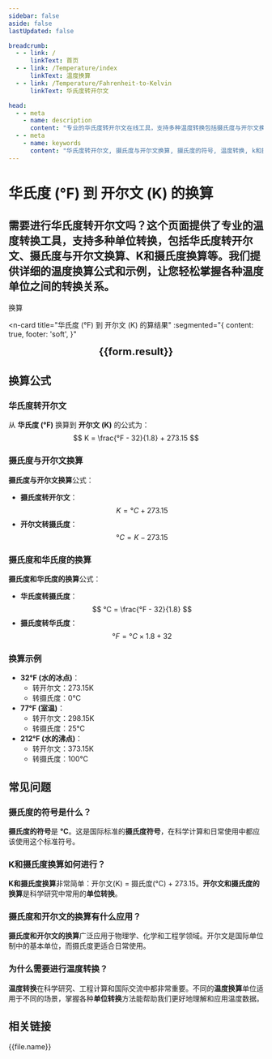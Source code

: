 ```yaml
---
sidebar: false
aside: false
lastUpdated: false

breadcrumb:
  - - link: /
      linkText: 首页
  - - link: /Temperature/index
      linkText: 温度换算
  - - link: /Temperature/Fahrenheit-to-Kelvin
      linkText: 华氏度转开尔文

head:
  - - meta
    - name: description
      content: "专业的华氏度转开尔文在线工具，支持多种温度转换包括摄氏度与开尔文换算、K和摄氏度换算等。提供详细的温度换算公式、摄氏度符号说明，是您进行单位转换的最佳选择。"
  - - meta
    - name: keywords
      content: "华氏度转开尔文, 摄氏度与开尔文换算, 摄氏度的符号, 温度转换, k和摄氏度换算, 温度换算, 摄氏度和开尔文的换算, 开尔文和摄氏度的换算, 摄氏度和华氏度的换算, 华氏度转摄氏度, 单位转换, 摄氏度, 摄氏度符号"
---
```

# 华氏度 (°F) 到 开尔文 (K) 的换算

需要进行**华氏度转开尔文**吗？这个页面提供了专业的**温度转换**工具，支持多种**单位转换**，包括**华氏度转开尔文**、**摄氏度与开尔文换算**、**K和摄氏度换算**等。我们提供详细的**温度换算**公式和示例，让您轻松掌握各种温度单位之间的转换关系。
---
<script setup>
import { onMounted, reactive, inject, ref } from 'vue'
import { NButton,NForm ,NFormItem,NInput,NInputNumber,NSelect,NCard,useMessage,NGrid ,NGi  } from 'naive-ui'
import { defineClientComponent } from 'vitepress'
import { Temperature } from '../files';
const seoKey = [
  '摄氏度与开尔文换算',
  '摄氏度的符号',
  '温度转换',
  'k和摄氏度换算',
  '温度换算',
  '摄氏度和开尔文的换算',
  '开尔文和摄氏度的换算',
  '摄氏度和华氏度的换算',
  '华氏度转摄氏度',
  '华氏度转开尔文',
  '单位转换',
  '摄氏度',
  '摄氏度符号 °c  '
]
const convert = inject('convert')

const form = reactive({
  number: null,
  result: '',
})

const convertHandler = () => {
  if (form.number !== null && !isNaN(form.number)) {
    const convertedValue = (parseFloat(form.number) - 32) / 1.8 + 273.15
    form.result = `${form.number}°F = ${convertedValue.toFixed(2)}K`
  } else {
    form.result = '请输入有效的数值。'
  }
}
</script>

<n-form size="large" :model="form">
  <n-form-item label="华氏度 (°F)">
    <n-input-number v-model:value="form.number" placeholder="输入华氏度" style="width: 100%" />
  </n-form-item>
  <n-form-item>
    <n-button type="info" @click="convertHandler" block>换算</n-button>
  </n-form-item>
</n-form>

<n-card
  title="华氏度 (°F) 到 开尔文 (K) 的算结果"
  :segmented="{
    content: true,
    footer: 'soft',
  }"
>
  <div  style="text-align:center;font-size:20px;">
    <strong>{{form.result}}</strong>
  </div>
  <template #footer>
    <div>
      <span v-for="item of seoKey">{{item}}，</span>
    </div>
  </template>
</n-card>

## 换算公式

### 华氏度转开尔文
从 **华氏度 (°F)** 换算到 **开尔文 (K)** 的公式为：
$$ K = \frac{°F - 32}{1.8} + 273.15 $$

### 摄氏度与开尔文换算
**摄氏度与开尔文换算**公式：
- **摄氏度转开尔文**：$$ K = °C + 273.15 $$
- **开尔文转摄氏度**：$$ °C = K - 273.15 $$

### 摄氏度和华氏度的换算
**摄氏度和华氏度的换算**公式：
- **华氏度转摄氏度**：$$ °C = \frac{°F - 32}{1.8} $$
- **摄氏度转华氏度**：$$ °F = °C \times 1.8 + 32 $$

### 换算示例
- **32°F (水的冰点)**：
  - 转开尔文：273.15K
  - 转摄氏度：0°C
- **77°F (室温)**：
  - 转开尔文：298.15K
  - 转摄氏度：25°C
- **212°F (水的沸点)**：
  - 转开尔文：373.15K
  - 转摄氏度：100°C

## 常见问题

### 摄氏度的符号是什么？
**摄氏度的符号**是 **°C**。这是国际标准的**摄氏度符号**，在科学计算和日常使用中都应该使用这个标准符号。

### K和摄氏度换算如何进行？
**K和摄氏度换算**非常简单：开尔文(K) = 摄氏度(°C) + 273.15。**开尔文和摄氏度的换算**是科学研究中常用的**单位转换**。

### 摄氏度和开尔文的换算有什么应用？
**摄氏度和开尔文的换算**广泛应用于物理学、化学和工程学领域。开尔文是国际单位制中的基本单位，而摄氏度更适合日常使用。

### 为什么需要进行温度转换？
**温度转换**在科学研究、工程计算和国际交流中都非常重要。不同的**温度换算**单位适用于不同的场景，掌握各种**单位转换**方法能帮助我们更好地理解和应用温度数据。

## 相关链接
<n-grid x-gap="12" :cols="2">
  <n-gi v-for="(file, index) in Temperature" :key="index">
    <n-button
      text
      tag="a"
      :href="file.path"
      type="info"
    >
      {{file.name}}
    </n-button>
  </n-gi>
</n-grid>
